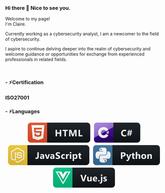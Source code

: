 ### Hi there 👋 Nice to see you.

<p>Welcome to my page! </br> I'm Claire.</p>
<p>Currently working as a cybersecurity analyst, I am a newcomer to the field of cybersecurity.</p>
<p>I aspire to continue delving deeper into the realm of cybersecurity and welcome guidance or opportunities for exchange from experienced professionals in related fields.</p>
<br />

### - ⚡Certification

### ISO27001

### - ⚡Languages 

<p align="center">
  <!-- For more icons please follow  https://github.com/MikeCodesDotNET/ColoredBadges -->
  <img src="https://github.com/Clair1011/Clair1011/blob/main/Languages/html.svg" alt="html" style="vertical-align:top; margin:4px">    
  <img src="https://github.com/Clair1011/Clair1011/blob/main/Languages/csharp.svg" alt="csharp" style="vertical-align:top; margin:4px">
  <img src="https://github.com/Clair1011/Clair1011/blob/main/Languages/js.svg" alt="js" style="vertical-align:top; margin:4px">
  <img src="https://github.com/Clair1011/Clair1011/blob/main/Languages/python.svg" style="vertical-align:top; margin:4px">
  <img src="https://raw.githubusercontent.com/8bithemant/8bithemant/master/svg/dev/frameworks/vue.svg" alt="vue" style="vertical-align:top; margin:4px">
</p>


<!--
**Clair1011/Clair1011** is a ✨ _special_ ✨ repository because its `README.md` (this file) appears on your GitHub profile.

Here are some ideas to get you started:

- 🔭 I’m currently working on ...
- 🌱 I’m currently learning ...
- 👯 I’m looking to collaborate on ...
- 🤔 I’m looking for help with ...
- 💬 Ask me about ...
- 📫 How to reach me: ...
- 😄 Pronouns: ...
- ⚡ Fun fact: ...
-->
